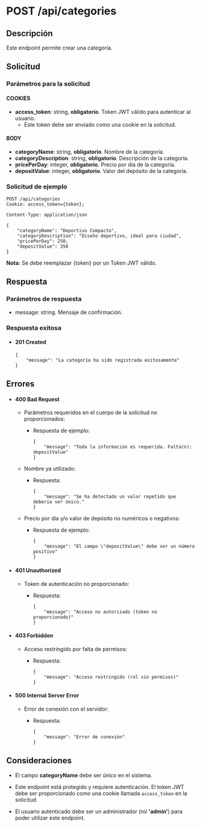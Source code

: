 # POST /api/categories

## Descripción

Este endpoint permite crear una categoría.

## Solicitud

### Parámetros para la solicitud

#### COOKIES

- **access_token**: string, **obligatorio**. Token JWT válido para autenticar al usuario.
  - Este token debe ser enviado como una cookie en la solicitud.

#### BODY

- **categoryName**: string, **obligatorio**. Nombre de la categoría.
- **categoryDescription**: string, **obligatorio**. Descripción de la categoría.
- **pricePerDay**: integer, **obligatorio**. Precio por día de la categoría.
- **depositValue**: integer, **obligatorio**. Valor del depósito de la categoría.

### Solicitud de ejemplo

```
POST /api/categories
Cookie: access_token={token};

Content-Type: application/json

{
    "categoryName": "Deportivo Compacto",
    "categoryDescription": "Diseño deportivo, ideal para ciudad",
    "pricePerDay": 250,
    "depositValue": 350
}
```

**Nota:** Se debe reemplazar {token} por un Token JWT válido.

## Respuesta

### Parámetros de respuesta

- message: string. Mensaje de confirmación.

### Respuesta exitosa

- #### 201 Created

  ```
  {
      "message": "La categoría ha sido registrada exitosamente"
  }
  ```

## Errores

- #### 400 Bad Request

  - Parámetros requeridos en el cuerpo de la solicitud no proporcionados:

    - Respuesta de ejemplo:

      ```
      {
          "message": "Toda la información es requerida. Falta(n): depositValue"
      }
      ```

  - Nombre ya utilizado:

    - Respuesta:

      ```
      {
          "message": "Se ha detectado un valor repetido que debería ser único."
      }
      ```

  - Precio por día y/o valor de depósito no numéricos o negativos:

    - Respuesta de ejemplo:

      ```
      {
          "message": "El campo \"depositValue\" debe ser un número positivo"
      }
      ```

- #### 401 Unauthorized

  - Token de autenticación no proporcionado:

    - Respuesta:

      ```
      {
          "message": "Acceso no autorizado (token no proporcionado)"
      }
      ```

- #### 403 Forbidden

  - Acceso restringido por falta de permisos:

    - Respuesta:

      ```
      {
          "message": "Acceso restringido (rol sin permisos)"
      }
      ```

- #### 500 Internal Server Error

  - Error de conexión con el servidor:

    - Respuesta:

      ```
      {
          "message": "Error de conexión"
      }
      ```

## Consideraciones

- El campo **categoryName** debe ser único en el sistema.

- Este endpoint está protegido y requiere autenticación. El token JWT debe ser proporcionado como una cookie llamada `access_token` en la solicitud.

- El usuario autenticado debe ser un administrador (rol **'admin'**) para poder utilizar este endpoint.
